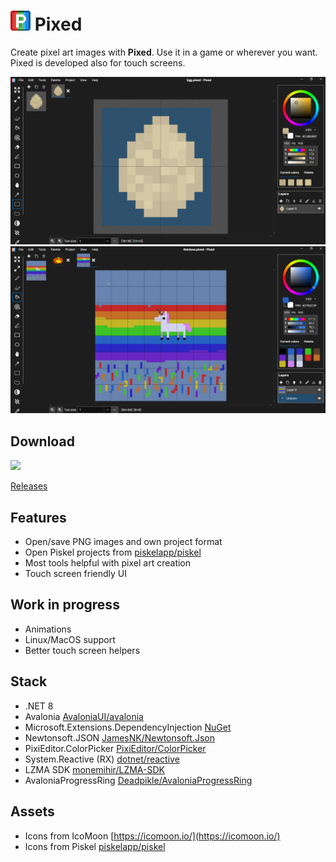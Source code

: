 ![Pixed logo](/Pixed/Resources/icon.png "Pixed logo")
Pixed
======

Create pixel art images with **Pixed**. Use it in a game or wherever you want. Pixed is developed also for touch screens. 

![Pixed screenshot1](/screenshot1.png "Screenshot 1")
![Pixed screenshot2](/screenshot2.png "Screenshot 2")

## Download
<a href="https://apps.microsoft.com/detail/9nwzsx6x2bgx?mode=direct">
	<img src="https://get.microsoft.com/images/en-us%20dark.svg" width="200"/>
</a>

[Releases](https://github.com/Mateusz-Nejman/Pixed/releases)

## Features
- Open/save PNG images and own project format
- Open Piskel projects from [piskelapp/piskel](https://github.com/piskelapp/piskel)
- Most tools helpful with pixel art creation
- Touch screen friendly UI

## Work in progress
- Animations
- Linux/MacOS support
- Better touch screen helpers

## Stack
- .NET 8
- Avalonia [AvaloniaUI/avalonia](https://github.com/avaloniaui/avalonia)
- Microsoft.Extensions.DependencyInjection [NuGet](https://www.nuget.org/packages/Microsoft.Extensions.DependencyInjection)
- Newtonsoft.JSON [JamesNK/Newtonsoft.Json](https://github.com/JamesNK/Newtonsoft.Json)
- PixiEditor.ColorPicker [PixiEditor/ColorPicker](https://github.com/PixiEditor/ColorPicker)
- System.Reactive (RX) [dotnet/reactive](https://github.com/dotnet/reactive)
- LZMA SDK [monemihir/LZMA-SDK](https://github.com/monemihir/LZMA-SDK)
- AvaloniaProgressRing [Deadpikle/AvaloniaProgressRing](https://github.com/Deadpikle/AvaloniaProgressRing)

## Assets
- Icons from IcoMoon [https://icomoon.io/](https://icomoon.io/)
- Icons from Piskel [piskelapp/piskel](https://github.com/piskelapp/piskel)